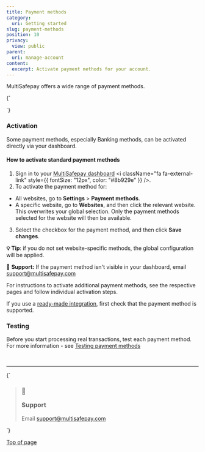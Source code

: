 ```yaml
---
title: Payment methods
category:
  uri: Getting started
slug: payment-methods
position: 10
privacy:
  view: public
parent:
  uri: manage-account
content:
  excerpt: Activate payment methods for your account.
---
```


MultiSafepay offers a wide range of payment methods.

<Cards columns={4}>
  <Card title="Banking methods" href="/docs/banking-methods" icon="https://raw.githubusercontent.com/MultiSafepay/docs/master/static/img/Banks.png" />

  <Card title="Buy Now Pay Later" href="/docs/bnpl" icon="https://raw.githubusercontent.com/MultiSafepay/docs/master/static/img/BNPL.png" />

  <Card title="Credit and debit cards" href="/docs/cards" icon="https://raw.githubusercontent.com/MultiSafepay/MultiSafepay-icons/master/methods/creditcard2.png" />

  <Card title="Prepaid cards" href="/docs/prepaid-cards" icon="https://raw.githubusercontent.com/MultiSafepay/docs/master/static/img/PrepaidCards.png" />

  <Card title="Wallets" href="/docs/wallets" icon="https://raw.githubusercontent.com/MultiSafepay/docs/master/static/img/Digital.png" />
</Cards>

<HTMLBlock>{`
<style>

b {
  color: #384248 !important;
}

.auto-grid {
  --auto-grid-min-size: 175px;

  display: grid;
  grid-template-columns: repeat(auto-fill, minmax(var(--auto-grid-min-size), 1fr));
}

.card-container {
  box-shadow: 0 4px 8px 0 rgba(0, 0, 0, 0.2); /* this adds the "card" effect */
  padding: 16px;
  text-align: center;
  border-radius: 5px;
  margin: 8px
}

.card-container:hover {
  box-shadow: 0 8px 16px 0 rgb(0 0 0 / 20%);
  transform: translateY(-0.2rem);
  transition: all 0.2s;
  cursor: pointer;
}

</style>
`}</HTMLBlock>

### Activation

Some payment methods, especially Banking methods, can be activated directly via your dashboard.

#### How to activate standard payment methods

1. Sign in to your <a href="https://merchant.multisafepay.com" target="_blank">MultiSafepay dashboard</a> <i className="fa fa-external-link" style={{ fontSize: "12px", color: "#8b929e" }} />.
2. To activate the payment method for:

* All websites, go to **Settings** > **Payment methods**.
* A specific website, go to **Websites**, and then click the relevant website.\
  This overwrites your global selection. Only the payment methods selected for the website will then be available.

3. Select the checkbox for the payment method, and then click **Save changes**.

**💡 Tip**: if you do not set website-specific methods, the global configuration will be applied.

💬  **Support:** If the payment method isn't visible in your dashboard, email [support@multisafepay.com](mailto:support@multisafepay.com)

For instructions to activate additional payment methods, see the respective pages and follow individual activation steps.

If you use a [ready-made integration](/docs/our-integrations/), first check that the payment method is supported.

### Testing

Before you start processing real transactions, test each payment method.  For more information - see [Testing payment methods](/docs/testing)

<br />

***

<HTMLBlock>{`
<blockquote className="callout callout_info">
    <h3 className="callout-heading false">
        <span className="callout-icon">💬</span>
        <p>Support</p>
    </h3>
    <p>Email <a href="mailto:support@multisafepay.com">support@multisafepay.com</a></p>
</blockquote>
`}</HTMLBlock>

[Top of page](#)

